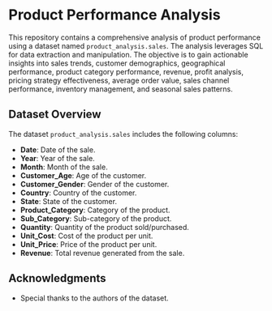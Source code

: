 # Product Performance Analysis

This repository contains a comprehensive analysis of product performance using a dataset named `product_analysis.sales`. The analysis leverages SQL for data extraction and manipulation. The objective is to gain actionable insights into sales trends, customer demographics, geographical performance, product category performance, revenue, profit analysis, pricing strategy effectiveness, average order value, sales channel performance, inventory management, and seasonal sales patterns.

## Dataset Overview

The dataset `product_analysis.sales` includes the following columns:
- **Date**: Date of the sale.
- **Year**: Year of the sale.
- **Month**: Month of the sale.
- **Customer_Age**: Age of the customer.
- **Customer_Gender**: Gender of the customer.
- **Country**: Country of the customer.
- **State**: State of the customer.
- **Product_Category**: Category of the product.
- **Sub_Category**: Sub-category of the product.
- **Quantity**: Quantity of the product sold/purchased.
- **Unit_Cost**: Cost of the product per unit.
- **Unit_Price**: Price of the product per unit.
- **Revenue**: Total revenue generated from the sale.

## Acknowledgments
- Special thanks to the authors of the dataset.


